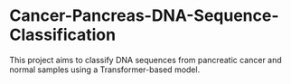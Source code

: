 # Cancer-Pancreas-DNA-Sequence-Classification
This project aims to classify DNA sequences from pancreatic cancer and normal samples using a Transformer-based model.
